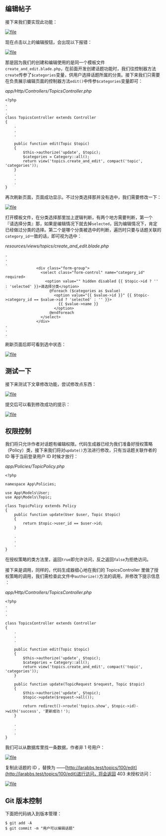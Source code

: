 ## 编辑帖子

接下来我们要实现此功能：

[![](https://iocaffcdn.phphub.org/uploads/images/201812/24/1/Fmb8j4ifXK.png!large "file")](https://iocaffcdn.phphub.org/uploads/images/201812/24/1/Fmb8j4ifXK.png!large)

现在点击以上的编辑按钮，会出现以下报错：

[![](https://iocaffcdn.phphub.org/uploads/images/201812/24/1/d38DmIh2U5.png!large "file")](https://iocaffcdn.phphub.org/uploads/images/201812/24/1/d38DmIh2U5.png!large)

那是因为我们的创建和编辑使用的是同一个模板文件`create_and_edit.blade.php`，在前面开发创建话题功能时，我们往控制器方法`create`传参了`$categories`变量，供用户选择话题所属的分类。接下来我们只需要在负责展示编辑页面的控制器方法`edit()`中传参`$categories`变量即可：

_app/Http/Controllers/TopicsController.php_

```
<?php
.
.
.
class TopicsController extends Controller
{
    .
    .
    .

    public function edit(Topic $topic)
    {
        $this->authorize('update', $topic);
        $categories = Category::all();
        return view('topics.create_and_edit', compact('topic', 'categories'));
    }
    .
    .
    .
}
```

再次刷新页面，页面成功显示。不过分类选择那并没有选中，我们需要修改一下：

[![](https://iocaffcdn.phphub.org/uploads/images/201812/24/1/fVKvXt4c2X.png!large "file")](https://iocaffcdn.phphub.org/uploads/images/201812/24/1/fVKvXt4c2X.png!large)

打开模板文件，在分类选择那里加上逻辑判断，有两个地方需要判断，第一个 『请选择分类』那，如果是编辑情况下就去掉`selected`，因为编辑情况下，肯定已经做过分类的选择。第二个是哪个分类被选中的判断，遍历时只要与话题关联的`category_id`一致的话，即可视为选中：

_resources/views/topics/create\_and\_edit.blade.php_

```
.
.
.
              <div class="form-group">
                <select class="form-control" name="category_id" required>
                  <option value="" hidden disabled {{ $topic->id ? '' : 'selected' }}>请选择分类</option>
                    @foreach ($categories as $value)
                      <option value="{{ $value->id }}" {{ $topic->category_id == $value->id ? 'selected' : '' }}>
                        {{ $value->name }}
                      </option>
                    @endforeach
                </select>
              </div>
.
.
.
```

刷新页面后即可看到选中状态：

[![](https://iocaffcdn.phphub.org/uploads/images/201812/24/1/XOhEaDklPV.png!large "file")](https://iocaffcdn.phphub.org/uploads/images/201812/24/1/XOhEaDklPV.png!large)

## 测试一下

接下来测试下文章修改功能，尝试修改点东西：

[![](https://iocaffcdn.phphub.org/uploads/images/201812/24/1/GAUe1wMV04.png!large "file")](https://iocaffcdn.phphub.org/uploads/images/201812/24/1/GAUe1wMV04.png!large)

提交后可以看到修改成功的提示：

[![](https://iocaffcdn.phphub.org/uploads/images/201812/24/1/sHKywBThsz.png!large "file")](https://iocaffcdn.phphub.org/uploads/images/201812/24/1/sHKywBThsz.png!large)

## 权限控制

我们将只允许作者对话题有编辑权限。代码生成器已经为我们准备好授权策略（Policy）类，接下来我们将对`update()`方法进行修改，只有当话题关联作者的 ID 等于当前登录用户 ID 时候才放行：

_app/Policies/TopicPolicy.php_

```
<?php

namespace App\Policies;

use App\Models\User;
use App\Models\Topic;

class TopicPolicy extends Policy
{
    public function update(User $user, Topic $topic)
    {
        return $topic->user_id == $user->id;
    }

    .
    .
    .
}
```

在授权策略的类方法里，返回`true`即允许访问，反之返回`false`为拒绝访问。

接下来是调用，同样的，代码生成器细心地在我们的 TopicsController 里做了授权策略的调用，我们需检查此文件中`authorize()`方法的调用，并修改下提示信息 ：

_app/Http/Controllers/TopicsController.php_

```
<?php
.
.
.

class TopicsController extends Controller
{
    .
    .
    .

    public function edit(Topic $topic)
    {
        $this->authorize('update', $topic);
        $categories = Category::all();
        return view('topics.create_and_edit', compact('topic', 'categories'));
    }

    public function update(TopicRequest $request, Topic $topic)
    {
        $this->authorize('update', $topic);
        $topic->update($request->all());

        return redirect()->route('topics.show', $topic->id)->with('success', '更新成功！');
    }

    .
    .
    .
}
```

我们可以从数据库里找一条数据，作者非 1 号用户：

[![](https://iocaffcdn.phphub.org/uploads/images/201812/24/1/MwPVZ3XCjw.png!large "file")](https://iocaffcdn.phphub.org/uploads/images/201812/24/1/MwPVZ3XCjw.png!large)

复制此话题的 ID ，替换为 ——[http://larabbs.test/topics/100/edit](http://larabbs.test/topics/100/edit)进行访问，将会返回 403 未授权访问：

[![](https://iocaffcdn.phphub.org/uploads/images/201812/24/1/hN8B8zRWJi.png!large "file")](https://iocaffcdn.phphub.org/uploads/images/201812/24/1/hN8B8zRWJi.png!large)

## Git 版本控制

下面把代码纳入到版本管理：

```
$ git add -A
$ git commit -m "用户可以编辑话题"
```



